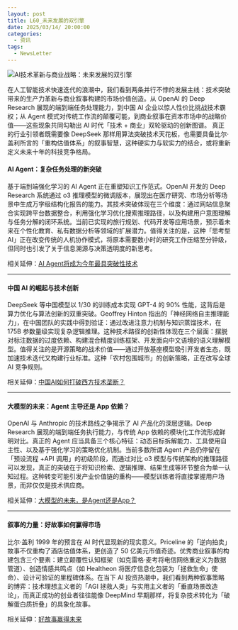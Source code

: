 ```yaml
---
layout: post
title: L60_未来发展的双引擎
date: 2025/03/14/ 20:00:00
categories:
  - 资讯
tags:
  - NewsLetter
---
```

![AI技术革新与商业战略：未来发展的双引擎](https://pics.naaln.com/2025-03-21-860b430989df4832b7b4ffb3d53cabb0-basicBlog)

在人工智能技术快速迭代的浪潮中，我们看到两条并行不悖的发展主线：技术突破带来的生产力革新与商业叙事构建的市场价值创造。从 OpenAI 的 Deep Research 展现的端到端任务处理能力，到中国 AI 企业以惊人性价比挑战技术霸权；从 Agent 模式对传统工作流的颠覆可能，到商业叙事在资本市场中的战略价值——这些现象共同勾勒出 AI 时代「技术 + 商业」双轮驱动的创新图谱。
真正的行业引领者既需要像 DeepSeek 那样用算法突破技术天花板，也需要具备比尔·盖利所言的「重构估值体系」的叙事智慧，这种硬实力与软实力的结合，或将重新定义未来十年的科技竞争格局。

#### AI Agent：复杂任务处理的新突破

基于端到端强化学习的 AI Agent 正在重塑知识工作范式。OpenAI 开发的 Deep Research 系统通过 o3 推理模型的微调版本，展现出在医疗研究、市场分析等场景中生成万字级结构化报告的能力。其技术突破体现在三个维度：通过网站信息聚合实现跨平台数据整合，利用强化学习优化搜索推理路径，以及构建用户意图理解与任务分解的闭环系统。当前已实现的旅行规划、代码开发等应用场景，预示着未来在个性化教育、私有数据分析等领域的扩展潜力。值得关注的是，这种「思考型 AI」正在改变传统的人机协作模式，将原本需要数小时的研究工作压缩至分钟级，但同时也引发了关于信息溯源与决策透明度的新思考。

相关延伸：[AI Agent将成为今年最具突破性技术](https://mp.weixin.qq.com/s/4V7I070t6GSFQQGC7zTt8Q)

---

#### 中国 AI 的崛起与技术创新

DeepSeek 等中国模型以 1/30 的训练成本实现 GPT-4 的 90% 性能，这背后是算力优化与算法创新的双重突破。Geoffrey Hinton 指出的「神经网络自主推理能力」，在中国团队的实践中得到验证：通过改进注意力机制与知识蒸馏技术，在 175B 参数量级实现复杂逻辑推理。这种技术路径的创新性体现在三个层面：摆脱对标注数据的过度依赖、构建混合精度训练框架、开发面向中文语境的语义理解模型。值得关注的是开源策略的战术价值——通过开放基座模型吸引开发者生态，既加速技术迭代又构建行业标准。这种「农村包围城市」的创新策略，正在改写全球 AI 竞争规则。

相关延伸：[中国AI如何打破西方技术垄断？](https://mp.weixin.qq.com/s/2uLEB1F-HM-4d37JDE4s7Q)

---

#### 大模型的未来：Agent 主导还是 App 依赖？

OpenAI 与 Anthropic 的技术路线之争揭示了 AI 产品化的深层逻辑。Deep Research 展现的端到端任务执行能力，与传统 App 依赖的模块化工作流形成鲜明对比。真正的 Agent 应当具备三个核心特征：动态目标拆解能力、工具使用自主性、以及基于强化学习的策略优化机制。当前多数所谓 Agent 产品仍停留在「预设流程 +API 调用」的初级阶段，而通过对比 o3 模型与传统架构的推理路径可以发现，真正的突破在于将知识检索、逻辑推理、结果生成等环节整合为单一认知过程。这种转变可能引发产业价值链的重构——模型训练者将直接掌握用户场景，而非仅仅是技术供应商。

相关延伸：[大模型的未来，是Agent还是App？](https://mp.weixin.qq.com/s/5JzhJIUY3vpz4RGyobI7Ag)

---

#### 叙事的力量：好故事如何赢得市场

比尔·盖利 1999 年的预言在 AI 时代显现新的现实意义。Priceline 的「逆向拍卖」故事不仅重构了酒店估值体系，更创造了 50 亿美元市值奇迹。优秀商业叙事的构建包含三个要素：建立颠覆性认知框架（如克雷格·麦考将电信网络重定义为数据管道）、创造情感共鸣点（如 Healtheon 将医疗信息化包装为「拯救生命」使命）、设计可验证的里程碑体系。在当下 AI 投资热潮中，我们看到两种叙事策略的博弈：技术理想主义者的「AGI 拯救人类」与实用主义者的「垂直场景改造论」，而真正成功的创业者往往能像 DeepMind 早期那样，将复杂技术转化为「破解蛋白质折叠」的具象化故事。

相关延伸：[好故事赢得未来](https://mp.weixin.qq.com/s/NJnbXxyI7s08boHUFIEKDA)


